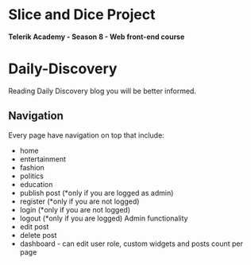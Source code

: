 # Slice and Dice Project
**Telerik Academy - Season 8 - Web front-end course**

# Daily-Discovery
Reading Daily Discovery blog you will be better informed.

## Navigation
Every page have navigation on top that include:
  - home
  - entertainment
  - fashion
  - politics
  - education
  - publish post (*only if you are logged as admin)
  - register (*only if you are not logged)
  - login (*only if you are not logged)
  - logout (*only if you are logged)
Admin functionality
  - edit post
  - delete post
  - dashboard - can edit user role, custom widgets and posts count per page